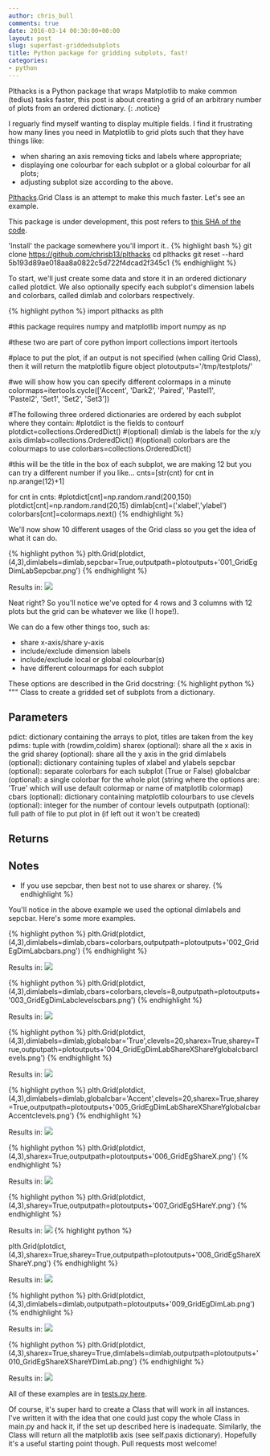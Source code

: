 ```yaml
---
author: chris_bull
comments: true
date: 2016-03-14 00:30:00+00:00
layout: post
slug: superfast-griddedsubplots
title: Python package for gridding subplots, fast!
categories:
- python
---
```

Plthacks is a Python package that wraps Matplotlib to make common (tedius) tasks faster, this post is about creating a grid of an arbitrary number of plots from an ordered dictionary.
{: .notice}

I reguarly find myself wanting to display multiple fields. I find it frustrating how many lines you need in Matplotlib to grid plots such that they have things like:

* when sharing an axis removing ticks and labels where appropriate;
* displaying one colourbar for each subplot or a global colourbar for all plots;
* adjusting subplot size according to the above.

[Plthacks](https://github.com/chrisb13/plthacks).Grid Class is an attempt to make this much faster. Let's see an example.

This package is under development, this post refers to [this SHA of the code](https://github.com/chrisb13/plthacks/commit/5b193d89ae018aa8a0822c5d722f4dcad2f345c1).

'Install' the package somewhere you'll import it..
{% highlight bash %}
git clone https://github.com/chrisb13/plthacks
cd plthacks
git reset --hard 5b193d89ae018aa8a0822c5d722f4dcad2f345c1
{% endhighlight %}

To start, we'll just create some data and store it in an ordered dictionary called plotdict. We also optionally specify each subplot's dimension labels and colorbars, called dimlab and colorbars respectively.

{% highlight python %}
import plthacks as plth 

#this package requires numpy and matplotlib
import numpy as np

#these two are part of core python
import collections
import itertools

#place to put the plot, if an output is not specified (when calling Grid Class), then it will return the matplotlib figure object
plotoutputs='/tmp/testplots/'

#we will show how you can specify different colormaps in a minute
colormaps=itertools.cycle(['Accent', 'Dark2', 'Paired', 'Pastel1',\
        'Pastel2', 'Set1', 'Set2', 'Set3'])

#The following three ordered dictionaries are ordered by each subplot where they contain:
#plotdict is the fields to contourf
plotdict=collections.OrderedDict()
#(optional) dimlab is the labels for the x/y axis
dimlab=collections.OrderedDict()
#(optional) colorbars are the colourmaps to use 
colorbars=collections.OrderedDict()

#this will be the title in the box of each subplot, we are making 12 but you can try a different number if you like...
cnts=[str(cnt) for cnt in np.arange(12)+1]

for cnt in cnts:
    #plotdict[cnt]=np.random.rand(200,150)
    plotdict[cnt]=np.random.rand(20,15)
    dimlab[cnt]=('xlabel','ylabel')
    colorbars[cnt]=colormaps.next()
{% endhighlight %}

We'll now show 10 different usages of the Grid class so you get the idea of what it can do.

{% highlight python %}
plth.Grid(plotdict,(4,3),dimlabels=dimlab,sepcbar=True,outputpath=plotoutputs+'001_GridEgDimLabSepcbar.png')
{% endhighlight %}

Results in:
<a href="/images/plthacks_Grid/001_GridEgDimLabSepcbar.png"><img src="/images/plthacks_Grid/001_GridEgDimLabSepcbar.png"></a>

Neat right? So you'll notice we've opted for 4 rows and 3 columns with 12 plots but the grid can be whatever we like (I hope!).

We can do a few other things too, such as:

* share x-axis/share y-axis
* include/exclude dimension labels
* include/exclude local or global colourbar(s)
* have different colourmaps for each subplot

These options are described in the Grid docstring:
{% highlight python %}
"""
Class to create a gridded set of subplots from a dictionary.

Parameters
----------
pdict: dictionary containing the arrays to plot, titles are taken from the key
pdims: tuple with (rowdim,coldim)
sharex (optional): share all the x axis in the grid
sharey (optional): share all the y axis in the grid
dimlabels (optional): dictionary containing tuples of xlabel and ylabels 
sepcbar (optional): separate colorbars for each subplot (True or False)
globalcbar (optional): a single colorbar for the whole plot (string where the options are: 'True' which will use default colormap or name of matplotlib colormap)
cbars (optional): dictionary containing matplotlib colourbars to use
clevels (optional): integer for the number of contour levels
outputpath (optional): full path of file to put plot in (if left out it won't be created)

Returns
-------

Notes
-------
* If you use sepcbar, then best not to use sharex or sharey.
{% endhighlight %}

You'll notice in the above example we used the optional dimlabels and sepcbar. Here's some more examples.

{% highlight python %}
plth.Grid(plotdict,(4,3),dimlabels=dimlab,cbars=colorbars,outputpath=plotoutputs+'002_GridEgDimLabcbars.png')
{% endhighlight %}

Results in:
<a href="/images/plthacks_Grid/002_GridEgDimLabcbars.png"><img src="/images/plthacks_Grid/002_GridEgDimLabcbars.png"></a>

{% highlight python %}
plth.Grid(plotdict,(4,3),dimlabels=dimlab,cbars=colorbars,clevels=8,outputpath=plotoutputs+'003_GridEgDimLabclevelscbars.png')
{% endhighlight %}

Results in:
<a href="/images/plthacks_Grid/003_GridEgDimLabclevelscbars.png"><img src="/images/plthacks_Grid/003_GridEgDimLabclevelscbars.png"></a>

{% highlight python %}
plth.Grid(plotdict,(4,3),dimlabels=dimlab,globalcbar='True',clevels=20,sharex=True,sharey=True,outputpath=plotoutputs+'004_GridEgDimLabShareXShareYglobalcbarclevels.png')
{% endhighlight %}

Results in:
<a href="/images/plthacks_Grid/004_GridEgDimLabShareXShareYglobalcbarclevels.png"><img src="/images/plthacks_Grid/004_GridEgDimLabShareXShareYglobalcbarclevels.png"></a>

{% highlight python %}
plth.Grid(plotdict,(4,3),dimlabels=dimlab,globalcbar='Accent',clevels=20,sharex=True,sharey=True,outputpath=plotoutputs+'005_GridEgDimLabShareXShareYglobalcbarAccentclevels.png')
{% endhighlight %}

Results in:
<a href="/images/plthacks_Grid/005_GridEgDimLabShareXShareYglobalcbarAccentclevels.png"><img src="/images/plthacks_Grid/005_GridEgDimLabShareXShareYglobalcbarAccentclevels.png"></a>

{% highlight python %}
plth.Grid(plotdict,(4,3),sharex=True,outputpath=plotoutputs+'006_GridEgShareX.png')
{% endhighlight %}

Results in:
<a href="/images/plthacks_Grid/006_GridEgShareX.png"><img src="/images/plthacks_Grid/006_GridEgShareX.png"></a>

{% highlight python %}
plth.Grid(plotdict,(4,3),sharey=True,outputpath=plotoutputs+'007_GridEgSHareY.png')
{% endhighlight %}

Results in:
<a href="/images/plthacks_Grid/007_GridEgSHareY.png"><img src="/images/plthacks_Grid/007_GridEgSHareY.png"></a>
{% highlight python %}

plth.Grid(plotdict,(4,3),sharex=True,sharey=True,outputpath=plotoutputs+'008_GridEgShareXShareY.png')
{% endhighlight %}

Results in:
<a href="/images/plthacks_Grid/008_GridEgShareXShareY.png"><img src="/images/plthacks_Grid/008_GridEgShareXShareY.png"></a>

{% highlight python %}
plth.Grid(plotdict,(4,3),dimlabels=dimlab,outputpath=plotoutputs+'009_GridEgDimLab.png')
{% endhighlight %}

Results in:
<a href="/images/plthacks_Grid/009_GridEgDimLab.png"><img src="/images/plthacks_Grid/009_GridEgDimLab.png"></a>

{% highlight python %}
plth.Grid(plotdict,(4,3),sharex=True,sharey=True,dimlabels=dimlab,outputpath=plotoutputs+'010_GridEgShareXShareYDimLab.png')
{% endhighlight %}

Results in:
<a href="/images/plthacks_Grid/010_GridEgShareXShareYDimLab.png"><img src="/images/plthacks_Grid/010_GridEgShareXShareYDimLab.png"></a>

All of these examples are in [tests.py here](https://github.com/chrisb13/plthacks/blob/5b193d89ae018aa8a0822c5d722f4dcad2f345c1/tests.py).

Of course, it's super hard to create a Class that will work in all instances. I've written it with the idea that one could just copy the whole Class in main.py and hack it, if the set up described here is inadequate. Similarly, the Class will return all the matplotlib axis (see self.paxis dictionary). Hopefully it's a useful starting point though. Pull requests most welcome!
